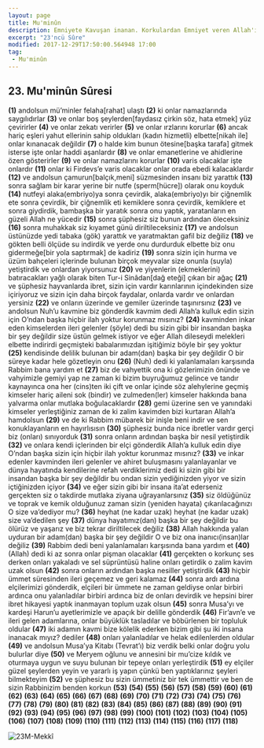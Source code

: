 ```yaml
---
layout: page
title: Mu'minûn
description: Emniyete Kavuşan inanan. Korkulardan Emniyet veren Allah'ın(cc.) emirlerine ve kanunlarına iman eden.
excerpt: "23'ncü Sûre"
modified: 2017-12-29T17:50:00.564948 17:00
tag: 
 - Mu'minûn
---
```


## 23. Mu'minûn Sûresi

**(1)** andolsun mü’minler felaha[rahat] ulaştı
**(2)** ki onlar namazlarında saygılıdırlar
**(3)** ve onlar boş şeylerden[faydasız çirkin söz, hata etmek] yüz çevirirler
**(4)** ve onlar zekatı verirler
**(5)** ve onlar ırzlarını korurlar
**(6)** ancak hariç eşleri yahut ellerinin sahip oldukları (kadın hizmetli) elbette[nikah ile] onlar kınanacak değildir
**(7)** o halde kim bunun ötesine[başka tarafa] gitmek isterse işte onlar haddi aşanlardır
**(8)** ve onlar emanetlerine ve ahidlerine özen gösterirler
**(9)** ve onlar namazlarını korurlar
**(10)** varis olacaklar işte onlardır
**(11)** onlar ki Firdevs’e varis olacaklar onlar orada ebedi kalacaklardır
**(12)** ve andolsun çamurun[balçık,meni] süzmesinden insanı biz yarattık 
**(13)** sonra sağlam bir karar yerine bir nutfe (sperm[hücre]) olarak onu koyduk
**(14)** nutfeyi alaka(embriyo)ya sonra çevirdik, alaka(embriyo)yı bir çiğnemlik ete sonra çevirdik, bir çiğnemlik eti kemiklere sonra çevirdik, kemiklere et sonra giydirdik, bambaşka bir yaratık sonra onu yaptık, yaratanların en güzeli Allah ne yücedir 
**(15)** sonra şüphesiz siz bunun ardından öleceksiniz
**(16)** sonra muhakkak siz kıyamet günü diriltileceksiniz
**(17)** ve andolsun üstünüzde yedi tabaka (gök) yarattık ve yaratmaktan gafil biz değiliz 
**(18)** ve gökten belli ölçüde su indirdik ve yerde onu durdurduk elbette biz onu gidermeğe[bir yola saptırmak] de kadiriz
**(19)** sonra sizin için hurma ve üzüm bahçeleri içlerinde bulunan birçok meyvalar size onunla (suyla) yetiştirdik ve onlardan yiyorsunuz
**(20)** ve yiyenlerin (ekmeklerini) batıracakları yağlı olarak biten Tur-i Sinâdan[dağ eteği] çıkan bir ağaç
**(21)** ve şüphesiz hayvanlarda ibret, sizin için vardır karınlarının içindekinden size içiriyoruz ve sizin için daha birçok faydalar, onlarda vardır ve onlardan yersiniz
**(22)** ve onların üzerinde ve gemiler üzerinde taşınırsınız
**(23)** ve andolsun Nuh’u kavmine biz gönderdik kavmim dedi Allah’a kulluk edin sizin için O’ndan başka hiçbir ilah yoktur korunmaz mısınız?
**(24)** kavminden inkar eden kimselerden ileri gelenler (şöyle) dedi bu sizin gibi bir insandan başka bir şey değildir size üstün gelmek istiyor ve eğer Allah dileseydi melekleri elbette indirirdi geçmişteki babalarımızdan işitiğimiz böyle bir şey yoktur
**(25)** kendisinde delilik bulunan bir adam(dan) başka bir şey  değildir O bir süreye kadar hele gözetleyin onu
**(26)** (Nuh) dedi ki yalanlamaları karşısında Rabbim bana yardım et
**(27)** biz de vahyettik ona ki gözlerimizin önünde ve vahyimizle gemiyi yap ne zaman ki bizim buyruğumuz gelince ve tandır kaynayınca ona her (cins)ten iki çift ve onlar içinde söz alehylerine geçmiş kimseler hariç aileni sok (bindir) ve zulmeden(ler) kimseler hakkında bana yalvarma onlar mutlaka boğulacaklardır
**(28)** gemi üzerine sen ve yanındaki kimseler yerleştiğiniz zaman de ki zalim kavimden bizi kurtaran Allah’a hamdolsun 
**(29)** ve de ki Rabbim mübarek bir inişle beni indir ve sen konuklayanların en hayırlısısın
**(30)** şüphesiz bunda nice ibretler vardır gerçi biz (onları) sınıyorduk
**(31)** sonra onların ardından başka bir nesil yetiştirdik 
**(32)** ve onlara kendi içlerinden bir elçi gönderdik Allah’a kulluk edin diye O’ndan başka sizin için hiçbir ilah yoktur korunmaz mısınız?
**(33)** ve inkar edenler kavminden ileri gelenler ve ahiret buluşmasını yalanlayanlar ve dünya hayatında kendilerine refah verdiklerimiz dedi ki sizin gibi bir insandan başka bir şey değildir bu ondan sizin yediğinizden yiyor ve sizin içtiğinizden içiyor 
**(34)** ve eğer sizin gibi bir insana ita’at ederseniz gerçekten siz o takdirde mutlaka ziyana uğrayanlarsınız
**(35)** siz öldüğünüz ve toprak ve kemik olduğunuz zaman sizin (yeniden hayata) çıkarılacağınızı O size va’dediyor mu?
**(36)** heyhat (ne kadar uzak) heyhat (ne kadar uzak) size va’dedilen şey
**(37)** dünya hayatımız(dan) başka bir şey değildir bu ölürüz ve yaşarız ve biz tekrar diriltilecek değiliz
**(38)** Allah hakkında yalan uyduran bir adam(dan) başka bir şey değildir O ve biz ona inanıcı(insan)lar değiliz 
**(39)** Rabbim dedi beni yalanlamaları karşısında bana yardım et 
**(40)** (Allah) dedi ki az sonra onlar pişman olacaklar
**(41)** gerçekten o korkunç ses derken onları yakaladı ve sel süprüntüsü haline onları getirdik o zalim kavim uzak olsun
**(42)** sonra onların ardından başka nesiller yetiştirdik 
**(43)** hiçbir ümmet süresinden ileri geçemez ve geri kalamaz
**(44)** sonra ardı ardına elçilerimizi gönderdik, elçileri bir ümmete ne zaman geldiyse onlar birbiri ardınca onu yalanladılar birbiri ardınca biz de onları devirdik ve hepsini birer ibret hikayesi yaptık inanmayan toplum uzak olsun 
**(45)** sonra Musa’yı ve kardeşi Harun’u ayetlerimizle ve apaçık bir delille gönderdik
**(46)** Fir’avn’e ve ileri gelen adamlarına, onlar büyüklük tasladılar ve böbürlenen bir topluluk oldular
**(47)** iki adamın kavmi bize kölelik ederken bizim gibi şu iki insana inanacak mıyız? dediler 
**(48)** onları yalanladılar ve helak edilenlerden oldular
**(49)** ve andolsun Musa’ya Kitabı (Tevrat’ı) biz verdik belki onlar doğru yolu bulurlar diye
**(50)** ve Meryem oğlunu ve annesini bir mu’cize kıldık ve oturmaya uygun ve suyu bulunan bir tepeye onları yerleştirdik
**(51)** ey elçiler güzel şeylerden yeyin ve yararlı iş yapın çünkü ben yaptıklarınız şeyleri bilmekteyim
**(52)** ve şüphesiz bu sizin ümmetiniz bir tek ümmettir ve ben de sizin Rabbinizim benden korkun
**(53)**
**(54)**
**(55)**
**(56)**
**(57)**
**(58)**
**(59)**
**(60)**
**(61)**
**(62)**
**(63)**
**(64)**
**(65)**
**(66)**
**(67)**
**(68)**
**(69)**
**(70)**
**(71)**
**(72)**
**(73)**
**(74)**
**(75)**
**(76)**
**(77)**
**(78)**
**(79)**
**(80)**
**(81)**
**(82)**
**(83)**
**(84)** 
**(85)** 
**(86)**
**(87)**
**(88)**
**(89)**
**(90)**
**(91)** 
**(92)** 
**(93)** 
**(94)** 
**(95)** 
**(96)**
**(97)**
**(98)**
**(99)**
**(100)**
**(101)** 
**(102)** 
**(103)** 
**(104)** 
**(105)** 
**(106)**
**(107)**
**(108)**
**(109)**
**(110)**
**(111)**
**(112)**
**(113)**
**(114)**
**(115)**
**(116)**
**(117)**
**(118)**

![23M-Mekkî]({{site.url}}/images/ayrac-muhur.png)

